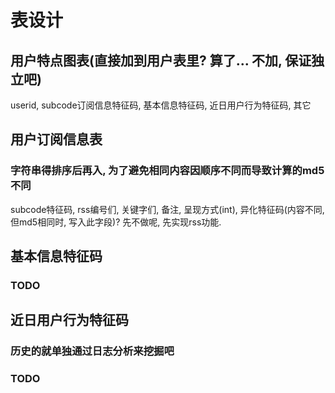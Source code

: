 # 表设计

## 用户特点图表(直接加到用户表里?  算了... 不加, 保证独立吧)
userid, subcode订阅信息特征码, 基本信息特征码, 近日用户行为特征码, 其它

## 用户订阅信息表
### 字符串得排序后再入, 为了避免相同内容因顺序不同而导致计算的md5不同
subcode特征码, rss编号们, 关键字们, 备注, 呈现方式(int), 异化特征码(内容不同, 但md5相同时, 写入此字段)?
先不做呢, 先实现rss功能.

## 基本信息特征码
### TODO

## 近日用户行为特征码
### 历史的就单独通过日志分析来挖掘吧
### TODO